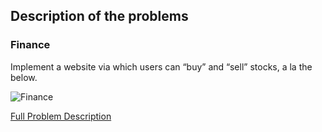 ## Description of the problems

### Finance
Implement a website via which users can “buy” and “sell” stocks, a la the below.

![Finance](https://cs50.harvard.edu/x/2021/psets/9/finance/finance.png)

[Full Problem Description](https://cs50.harvard.edu/x/2021/psets/9/finance/)